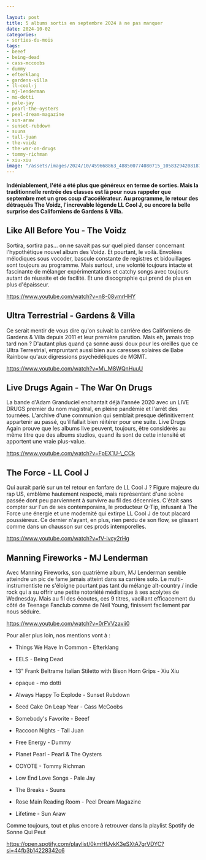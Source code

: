 ```yaml
---

layout: post
title: 5 albums sortis en septembre 2024 à ne pas manquer
date: 2024-10-02
categories:
- sorties-du-mois
tags:
- beeef
- being-dead
- cass-mccoobs
- dummy
- efterklang
- gardens-villa
- ll-cool-j
- mj-lenderman
- mo-dotti
- pale-jay
- pearl-the-oysters
- peel-dream-magazine
- sun-araw
- sunset-rubdown
- suuns
- tall-juan
- the-voidz
- the-war-on-drugs
- tommy-richman
- xiu-xiu
image: "/assets/images/2024/10/459668863_488500774080715_1058329420818782171_n.jpg"
---
```


#### Indéniablement, l'été a été plus que généreux en terme de sorties. Mais la traditionnelle rentrée des classes est là pour nous rappeler que septembre met un gros coup d'accélérateur. Au programme, le retour des détraqués The Voidz, l'increvable légende LL Cool J, ou encore la belle surprise des Californiens de Gardens & Villa.

<!--more-->

## Like All Before You - The Voidz

Sortira, sortira pas... on ne savait pas sur quel pied danser concernant l'hypothétique nouvel album des Voidz. Et pourtant, le voilà. Envolées mélodiques sous vocoder, bascule constante de registres et bidouillages sont toujours au programme. Mais surtout, une volonté toujours intacte et fascinante de mélanger expérimentations et catchy songs avec toujours autant de réussite et de facilité. Et une discographie qui prend de plus en plus d'épaisseur.

https://www.youtube.com/watch?v=n8-08vmrHHY

## Ultra Terrestrial - Gardens & Villa

Ce serait mentir de vous dire qu'on suivait la carrière des Californiens de Gardens & Villa depuis 2011 et leur première parution. Mais eh, jamais trop tard non ? D'autant plus quand ça sonne aussi doux pour les oreilles que ce Ultra Terrestrial, empruntant aussi bien aux caresses solaires de Babe Rainbow qu'aux digressions psychédéliques de MGMT.

https://www.youtube.com/watch?v=M\_M8WQnHuuU

## Live Drugs Again - The War On Drugs

La bande d'Adam Granduciel enchantait déjà l'année 2020 avec un LIVE DRUGS premier du nom magistral, en pleine pandémie et l'arrêt des tournées. L'archive d'une communion qui semblait presque définitivement appartenir au passé, qu'il fallait bien réitérer pour une suite. Live Drugs Again prouve que les albums live peuvent, toujours, être considérés au même titre que des albums studios, quand ils sont de cette intensité et apportent une vraie plus-value.

https://www.youtube.com/watch?v=FpEX1U-\_CCk

## The Force - LL Cool J

Qui aurait parié sur un tel retour en fanfare de LL Cool J ? Figure majeure du rap US, emblème hautement respecté, mais représentant d'une scène passée dont peu parviennent à survivre au fil des décennies. C'était sans compter sur l'un de ses contemporains, le producteur Q-Tip, infusant à The Force une énergie et une modernité qui extirpe LL Cool J de tout placard poussiéreux. Ce dernier n'ayant, en plus, rien perdu de son flow, se glissant comme dans un chausson sur ces prods intemporelles.

https://www.youtube.com/watch?v=fV-ivcy2rHg

## Manning Fireworks - MJ Lenderman

Avec Manning Fireworks, son quatrième album, MJ Lenderman semble atteindre un pic de fame jamais atteint dans sa carrière solo. Le multi-instrumentiste ne s'éloigne pourtant pas tant du mélange alt-country / indie rock qui a su offrir une petite notoriété médiatique à ses acolytes de Wednesday. Mais au fil des écoutes, ces 9 titres, vacillant efficacement du côté de Teenage Fanclub comme de Neil Young, finissent facilement par nous séduire.

https://www.youtube.com/watch?v=0rFVVzavii0

Pour aller plus loin, nos mentions vont à :

- Things We Have In Common - Efterklang

- EELS - Being Dead

- 13" Frank Beltrame Italian Stiletto with Bison Horn Grips - Xiu Xiu

- opaque - mo dotti

- Always Happy To Explode - Sunset Rubdown

- Seed Cake On Leap Year - Cass McCoobs

- Somebody's Favorite - Beeef

- Raccoon Nights - Tall Juan

- Free Energy - Dummy

- Planet Pearl - Pearl & The Oysters

- COYOTE - Tommy Richman

- Low End Love Songs - Pale Jay

- The Breaks - Suuns

- Rose Main Reading Room - Peel Dream Magazine

- Lifetime - Sun Araw

Comme toujours, tout et plus encore à retrouver dans la playlist Spotify de Sonne Qui Peut

https://open.spotify.com/playlist/0kmHfJykK3eSXtA7grVDYC?si=44fb3b14228342c6
